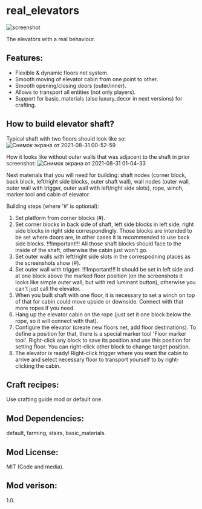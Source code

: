 # real_elevators
![screenshot](https://user-images.githubusercontent.com/25750346/131409658-5a4be9cc-19b2-4b76-8922-a67887f8b64f.png)

The elevators with a real behaviour.

## Features:
* Flexible & dynamic floors net system.
* Smooth moving of elevator cabin from one point to other.
* Smooth opening/closing doors (outer/inner).
* Allows to transport all entities (not only players).
* Support for basic_materials (also luxury_decor in next versions) for crafting.

## How to build elevator shaft?
Typical shaft with two floors should look like so:
![Снимок экрана от 2021-08-31 00-52-59](https://user-images.githubusercontent.com/25750346/131410738-26f38b49-5479-473b-b6f2-baa4c6635947.png)

How it looks like without outer walls that was adjacent to the shaft in prior screenshot:
![Снимок экрана от 2021-08-31 01-04-33](https://user-images.githubusercontent.com/25750346/131412011-53910198-1e3f-402d-97a3-2c8152336fde.png)


Next materials that you will need for building: shaft nodes (corner block, back block, left/right side blocks, outer shaft wall), wall nodes (outer wall, outer wall with trigger, outer wall with left/right side slots), rope, winch, marker tool and cabin of elevator. 

Building steps (where '#' is optional):

1. Set platform from corner blocks (#).
2. Set corner blocks in back side of shaft, left side blocks in left side, right side blocks in right side correspondingly. Those blocks are intended to be set where doors are, in other cases it is recommended to use back side blocks.
!!!Important!!! All those shaft blocks should face to the inside of the shaft, otherwise the cabin just won't go.
3. Set outer walls with left/right side slots in the correspodning places as the screenshots show (#).
4. Set outer wall with trigger.
!!!Important!!! It should be set in left side and at one block above the marked floor position (on the screenshots it looks like simple outer wall, but with red luminant button), otherwise you can't just call the elevator.
5. When you built shaft with one floor, it is necessary to set a winch on top of that for cabin could move upside or downside. Connect with that more ropes if you need.
6. Hang up the elevator cabin on the rope (just set it one block below the rope, so it will connect with that).
7. Configure the elevator (create new floors net, add floor destinations). To define a position for that, there is a special marker tool 'Floor marker tool'. Right-click any block to save its position and use this position for setting floor. You can right-click other block to change target position.
8. The elevator is ready! Right-click trigger where you want the cabin to arrive and select necessary floor to transport yourself to by right-clicking the cabin.

## Craft recipes:
Use crafting guide mod or default one.

## Mod Dependencies:
default, farming, stairs, basic_materials.

## Mod License:
MIT (Code and media).

## Mod verison:
1.0.
